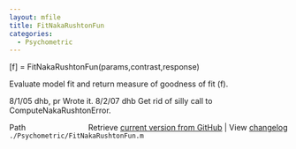 ```yaml
---
layout: mfile
title: FitNakaRushtonFun
categories:
  - Psychometric
---
```


\[f\] = FitNakaRushtonFun\(params,contrast,response\)

Evaluate model fit and return measure of goodness of fit \(f\).

8/1/05    dhb, pr     Wrote it.
8/2/07    dhb         Get rid of silly call to ComputeNakaRushtonError.


<div class="code_header" style="text-align:right;">
  <span style="float:left;">Path&nbsp;&nbsp;</span> <span class="counter">Retrieve <a href=
  "https://raw.github.com/Psychtoolbox-3/Psychtoolbox-3/beta/./Psychometric/FitNakaRushtonFun.m">current version from GitHub</a> | View <a href=
  "https://github.com/Psychtoolbox-3/Psychtoolbox-3/commits/beta/./Psychometric/FitNakaRushtonFun.m">changelog</a></span>
</div>
<div class="code">
  <code>./Psychometric/FitNakaRushtonFun.m</code>
</div>
